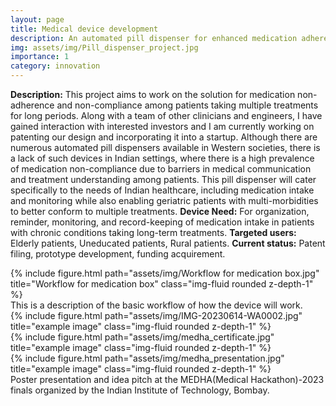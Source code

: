 ```yaml
---
layout: page
title: Medical device development 
description: An automated pill dispenser for enhanced medication adherence/compliance
img: assets/img/Pill_dispenser_project.jpg
importance: 1
category: innovation
---
```

**Description:** This project aims to work on the solution for medication non-adherence and non-compliance among patients taking multiple treatments for long periods. Along with a team of other clinicians and engineers, I have gained interaction with interested investors and I am currently working on patenting our design and incorporating it into a startup. Although there are numerous automated pill dispensers available in Western societies, there is a lack of such devices in Indian settings, where there is a high prevalence of medication non-compliance due to barriers in medical communication and treatment understanding among patients. This pill dispenser will cater specifically to the needs of Indian healthcare, including medication intake and monitoring while also enabling geriatric patients with multi-morbidities to better conform to multiple treatments.
**Device Need:** For organization, reminder, monitoring, and record-keeping of medication intake in patients with chronic conditions taking long-term treatments. 
**Targeted users:** Elderly patients, Uneducated patients, Rural patients.
**Current status:** Patent filing, prototype development, funding acquirement.



</div>
<div class="row">
    <div class="col-sm mt-3 mt-md-0">
        {% include figure.html path="assets/img/Workflow for medication box.jpg" title="Workflow for medication box" class="img-fluid rounded z-depth-1" %}
    </div>
</div>
<div class="caption">
    This is a description of the basic workflow of how the device will work.
</div>
<div class="row">
    <div class="col-sm mt-3 mt-md-0">
        {% include figure.html path="assets/img/IMG-20230614-WA0002.jpg" title="example image" class="img-fluid rounded z-depth-1" %}
    </div>
    <div class="col-sm mt-3 mt-md-0">
        {% include figure.html path="assets/img/medha_certificate.jpg" title="example image" class="img-fluid rounded z-depth-1" %}
    </div>
     <div class="col-sm mt-3 mt-md-0">
        {% include figure.html path="assets/img/medha_presentation.jpg" title="example image" class="img-fluid rounded z-depth-1" %}
    </div>
</div>
<div class="caption">
    Poster presentation and idea pitch at the MEDHA(Medical Hackathon)-2023 finals organized by the Indian Institute of Technology, Bombay. 


